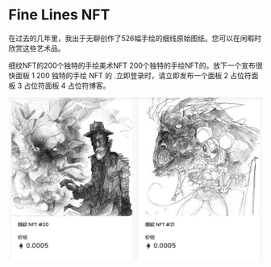 # Fine Lines NFT

在过去的几年里，我出于无聊创作了526幅手绘的细线原始图纸。您可以在闲暇时欣赏这些艺术品。

细纹NFT的200个独特的手绘美术NFT 200个独特的手绘NFT的。放下一个宣布很快面板 1 200 独特的手绘 NFT 的 .立即登录时，请立即发布一个面板 2 占位符面板 3 占位符面板 4 占位符博客。

![Fine Lines NFT](05.png)
